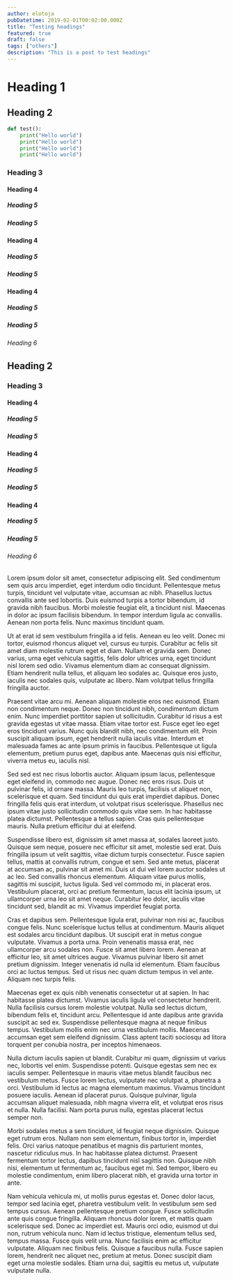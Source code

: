 ```yaml
---
author: elotoja
pubDatetime: 2019-02-01T00:02:00.000Z
title: "Testing headings"
featured: true
draft: false
tags: ["others"]
description: "This is a post to test headings"
---
```


# Heading 1
## Heading 2
```py
def test():
    print("Hello world")
    print("Hello world")
    print("Hello world")
    print("Hello world")
```
### Heading 3
#### Heading 4
##### Heading 5
##### Heading 5
#### Heading 4
##### Heading 5
##### Heading 5
#### Heading 4
##### Heading 5
##### Heading 5
###### Heading 6
## Heading 2
### Heading 3
#### Heading 4
##### Heading 5
##### Heading 5
#### Heading 4
##### Heading 5
##### Heading 5
#### Heading 4
##### Heading 5
##### Heading 5
###### Heading 6

Lorem ipsum dolor sit amet, consectetur adipiscing elit. Sed condimentum sem quis arcu imperdiet, eget interdum odio tincidunt. Pellentesque metus turpis, tincidunt vel vulputate vitae, accumsan ac nibh. Phasellus luctus convallis ante sed lobortis. Duis euismod turpis a tortor bibendum, id gravida nibh faucibus. Morbi molestie feugiat elit, a tincidunt nisl. Maecenas in dolor ac ipsum facilisis bibendum. In tempor interdum ligula ac convallis. Aenean non porta felis. Nunc maximus tincidunt quam.

Ut at erat id sem vestibulum fringilla a id felis. Aenean eu leo velit. Donec mi tortor, euismod rhoncus aliquet vel, cursus eu turpis. Curabitur ac felis sit amet diam molestie rutrum eget et diam. Nullam et gravida sem. Donec varius, urna eget vehicula sagittis, felis dolor ultrices urna, eget tincidunt nisl lorem sed odio. Vivamus elementum diam ac consequat dignissim. Etiam hendrerit nulla tellus, et aliquam leo sodales ac. Quisque eros justo, iaculis nec sodales quis, vulputate ac libero. Nam volutpat tellus fringilla fringilla auctor.

Praesent vitae arcu mi. Aenean aliquam molestie eros nec euismod. Etiam non condimentum neque. Donec non tincidunt nibh, condimentum dictum enim. Nunc imperdiet porttitor sapien ut sollicitudin. Curabitur id risus a est gravida egestas ut vitae massa. Etiam vitae tortor est. Fusce eget leo eget eros tincidunt varius. Nunc quis blandit nibh, nec condimentum elit. Proin suscipit aliquam ipsum, eget hendrerit nulla iaculis vitae. Interdum et malesuada fames ac ante ipsum primis in faucibus. Pellentesque ut ligula elementum, pretium purus eget, dapibus ante. Maecenas quis nisi efficitur, viverra metus eu, iaculis nisl.

Sed sed est nec risus lobortis auctor. Aliquam ipsum lacus, pellentesque eget eleifend in, commodo nec augue. Donec nec eros risus. Duis ut pulvinar felis, id ornare massa. Mauris leo turpis, facilisis ut aliquet non, scelerisque et quam. Sed tincidunt dui quis erat imperdiet dapibus. Donec fringilla felis quis erat interdum, ut volutpat risus scelerisque. Phasellus nec ipsum vitae justo sollicitudin commodo quis vitae sem. In hac habitasse platea dictumst. Pellentesque a tellus sapien. Cras quis pellentesque mauris. Nulla pretium efficitur dui at eleifend.

Suspendisse libero est, dignissim sit amet massa at, sodales laoreet justo. Quisque sem neque, posuere nec efficitur sit amet, molestie sed erat. Duis fringilla ipsum ut velit sagittis, vitae dictum turpis consectetur. Fusce sapien tellus, mattis at convallis rutrum, congue et sem. Sed ante metus, placerat at accumsan ac, pulvinar sit amet mi. Duis ut dui vel lorem auctor sodales ut ac leo. Sed convallis rhoncus elementum. Aliquam vitae purus mollis, sagittis mi suscipit, luctus ligula. Sed vel commodo mi, in placerat eros. Vestibulum placerat, orci ac pretium fermentum, lacus elit lacinia ipsum, ut ullamcorper urna leo sit amet neque. Curabitur leo dolor, iaculis vitae tincidunt sed, blandit ac mi. Vivamus imperdiet feugiat porta.

Cras et dapibus sem. Pellentesque ligula erat, pulvinar non nisi ac, faucibus congue felis. Nunc scelerisque luctus tellus at condimentum. Mauris aliquet est sodales arcu tincidunt dapibus. Ut suscipit erat in metus congue vulputate. Vivamus a porta urna. Proin venenatis massa erat, nec ullamcorper arcu sodales non. Fusce sit amet libero lorem. Aenean at efficitur leo, sit amet ultrices augue. Vivamus pulvinar libero sit amet pretium dignissim. Integer venenatis id nulla id elementum. Etiam faucibus orci ac luctus tempus. Sed ut risus nec quam dictum tempus in vel ante. Aliquam nec turpis felis.

Maecenas eget ex quis nibh venenatis consectetur ut at sapien. In hac habitasse platea dictumst. Vivamus iaculis ligula vel consectetur hendrerit. Nulla facilisis cursus lorem molestie volutpat. Nulla sed lectus dictum, bibendum felis et, tincidunt arcu. Pellentesque id ante dapibus ante gravida suscipit ac sed ex. Suspendisse pellentesque magna at neque finibus tempus. Vestibulum mollis enim nec urna vestibulum mollis. Maecenas accumsan eget sem eleifend dignissim. Class aptent taciti sociosqu ad litora torquent per conubia nostra, per inceptos himenaeos.

Nulla dictum iaculis sapien ut blandit. Curabitur mi quam, dignissim ut varius nec, lobortis vel enim. Suspendisse potenti. Quisque egestas sem nec ex iaculis semper. Pellentesque in mauris vitae metus blandit faucibus nec vestibulum metus. Fusce lorem lectus, vulputate nec volutpat a, pharetra a orci. Vestibulum id lectus ac magna elementum maximus. Vivamus tincidunt posuere iaculis. Aenean id placerat purus. Quisque pulvinar, ligula accumsan aliquet malesuada, nibh magna viverra elit, et volutpat eros risus et nulla. Nulla facilisi. Nam porta purus nulla, egestas placerat lectus semper non.

Morbi sodales metus a sem tincidunt, id feugiat neque dignissim. Quisque eget rutrum eros. Nullam non sem elementum, finibus tortor in, imperdiet felis. Orci varius natoque penatibus et magnis dis parturient montes, nascetur ridiculus mus. In hac habitasse platea dictumst. Praesent fermentum tortor lectus, dapibus tincidunt nisl sagittis non. Quisque nibh nisi, elementum ut fermentum ac, faucibus eget mi. Sed tempor, libero eu molestie condimentum, enim libero placerat nibh, et gravida urna tortor in ante.

Nam vehicula vehicula mi, ut mollis purus egestas et. Donec dolor lacus, tempor sed lacinia eget, pharetra vestibulum velit. In vestibulum sem sed tempus cursus. Aenean pellentesque pretium congue. Fusce sollicitudin ante quis congue fringilla. Aliquam rhoncus dolor lorem, et mattis quam scelerisque sed. Donec ac imperdiet est. Mauris orci odio, euismod ut dui non, rutrum vehicula nunc. Nam id lectus tristique, elementum tellus sed, tempus massa. Fusce quis velit urna. Nunc facilisis enim ac efficitur vulputate. Aliquam nec finibus felis. Quisque a faucibus nulla. Fusce sapien lorem, hendrerit nec aliquet nec, pretium at metus. Donec suscipit diam eget urna molestie sodales. Etiam urna dui, sagittis eu metus ut, vulputate vulputate nulla.